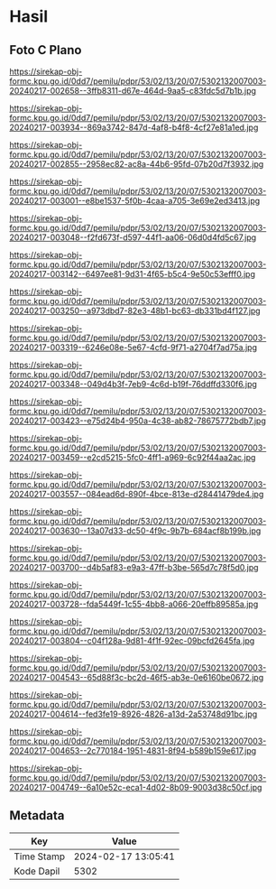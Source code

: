 # Hasil

## Foto C Plano

https://sirekap-obj-formc.kpu.go.id/0dd7/pemilu/pdpr/53/02/13/20/07/5302132007003-20240217-002658--3ffb8311-d67e-464d-9aa5-c83fdc5d7b1b.jpg

https://sirekap-obj-formc.kpu.go.id/0dd7/pemilu/pdpr/53/02/13/20/07/5302132007003-20240217-003934--869a3742-847d-4af8-b4f8-4cf27e81a1ed.jpg

https://sirekap-obj-formc.kpu.go.id/0dd7/pemilu/pdpr/53/02/13/20/07/5302132007003-20240217-002855--2958ec82-ac8a-44b6-95fd-07b20d7f3932.jpg

https://sirekap-obj-formc.kpu.go.id/0dd7/pemilu/pdpr/53/02/13/20/07/5302132007003-20240217-003001--e8be1537-5f0b-4caa-a705-3e69e2ed3413.jpg

https://sirekap-obj-formc.kpu.go.id/0dd7/pemilu/pdpr/53/02/13/20/07/5302132007003-20240217-003048--f2fd673f-d597-44f1-aa06-06d0d4fd5c67.jpg

https://sirekap-obj-formc.kpu.go.id/0dd7/pemilu/pdpr/53/02/13/20/07/5302132007003-20240217-003142--6497ee81-9d31-4f65-b5c4-9e50c53efff0.jpg

https://sirekap-obj-formc.kpu.go.id/0dd7/pemilu/pdpr/53/02/13/20/07/5302132007003-20240217-003250--a973dbd7-82e3-48b1-bc63-db331bd4f127.jpg

https://sirekap-obj-formc.kpu.go.id/0dd7/pemilu/pdpr/53/02/13/20/07/5302132007003-20240217-003319--6246e08e-5e67-4cfd-9f71-a2704f7ad75a.jpg

https://sirekap-obj-formc.kpu.go.id/0dd7/pemilu/pdpr/53/02/13/20/07/5302132007003-20240217-003348--049d4b3f-7eb9-4c6d-b19f-76ddffd330f6.jpg

https://sirekap-obj-formc.kpu.go.id/0dd7/pemilu/pdpr/53/02/13/20/07/5302132007003-20240217-003423--e75d24b4-950a-4c38-ab82-78675772bdb7.jpg

https://sirekap-obj-formc.kpu.go.id/0dd7/pemilu/pdpr/53/02/13/20/07/5302132007003-20240217-003459--e2cd5215-5fc0-4ff1-a969-6c92f44aa2ac.jpg

https://sirekap-obj-formc.kpu.go.id/0dd7/pemilu/pdpr/53/02/13/20/07/5302132007003-20240217-003557--084ead6d-890f-4bce-813e-d28441479de4.jpg

https://sirekap-obj-formc.kpu.go.id/0dd7/pemilu/pdpr/53/02/13/20/07/5302132007003-20240217-003630--13a07d33-dc50-4f9c-9b7b-684acf8b199b.jpg

https://sirekap-obj-formc.kpu.go.id/0dd7/pemilu/pdpr/53/02/13/20/07/5302132007003-20240217-003700--d4b5af83-e9a3-47ff-b3be-565d7c78f5d0.jpg

https://sirekap-obj-formc.kpu.go.id/0dd7/pemilu/pdpr/53/02/13/20/07/5302132007003-20240217-003728--fda5449f-1c55-4bb8-a066-20effb89585a.jpg

https://sirekap-obj-formc.kpu.go.id/0dd7/pemilu/pdpr/53/02/13/20/07/5302132007003-20240217-003804--c04f128a-9d81-4f1f-92ec-09bcfd2645fa.jpg

https://sirekap-obj-formc.kpu.go.id/0dd7/pemilu/pdpr/53/02/13/20/07/5302132007003-20240217-004543--65d88f3c-bc2d-46f5-ab3e-0e6160be0672.jpg

https://sirekap-obj-formc.kpu.go.id/0dd7/pemilu/pdpr/53/02/13/20/07/5302132007003-20240217-004614--fed3fe19-8926-4826-a13d-2a53748d91bc.jpg

https://sirekap-obj-formc.kpu.go.id/0dd7/pemilu/pdpr/53/02/13/20/07/5302132007003-20240217-004653--2c770184-1951-4831-8f94-b589b159e617.jpg

https://sirekap-obj-formc.kpu.go.id/0dd7/pemilu/pdpr/53/02/13/20/07/5302132007003-20240217-004749--6a10e52c-eca1-4d02-8b09-9003d38c50cf.jpg


## Metadata

| Key        | Value               |
| ---------- | ------------------- |
| Time Stamp | 2024-02-17 13:05:41 |
| Kode Dapil | 5302                |



